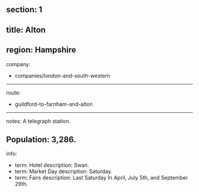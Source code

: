 section: 1
----
title: Alton
----
region: Hampshire
----
company:
- companies/london-and-south-western
----
route:
- guildford-to-farnham-and-alton
----
notes: A telegraph station.

Population: 3,286.
----
info:
- term: Hotel
  description: Swan.
- term: Market Day
  description: Saturday.
- term: Fairs
  description: Last Saturday In April, July 5th, and September 29th.

